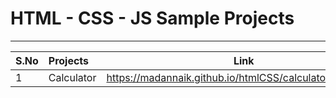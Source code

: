 # HTML - CSS - JS Sample Projects

---

|S.No| Projects | Link | 
|:---        | :---         |     :---:      |
|1    | Calculator   | https://madannaik.github.io/htmlCSS/calculator/index.html  | 





